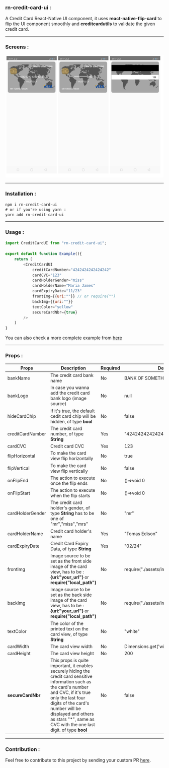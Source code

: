 ### rn-credit-card-ui : 
A Credit Card React-Native UI component, it uses **react-native-flip-card** to flip the UI component smoothly and **creditcardutils** to validate the given credit card.

---

### Screens : 
![screens](https://raw.githubusercontent.com/BLemine/react-native-credit-card-animated-ui/master/assets/images/screens.jpg)

---

### Installation : 
```shell
npm i rn-credit-card-ui
# or if you're using yarn : 
yarn add rn-credit-card-ui
```
---
### Usage : 
```js
import CreditCardUI from "rn-credit-card-ui";

export default function Example(){
    return (
        <CreditCardUI 
            creditCardNumber="4242424242424242"
            cardCVC="123"
            cardHolderGender="miss"
            cardHolderName="Maria James"
            cardExpiryDate="11/23"
            frontImg={{uri:""}} // or require("")
            backImg={{uri:""}}
            textColor="yellow"
            secureCardNbr={true}
        />
    )
}
```
You can also check a more complete example from [here](https://github.com/BLemine/react-native-credit-card-ui/blob/master/examples/Sample.js)

---

### Props : 
| Props      | Description | Required      | Default |
| ----------- | ----------- | ----------- | ----------- |
| bankName      | The credit card bank name       | No | BANK OF SOMETHING |
| bankLogo   | In case you wanna add the credit card bank logo (image source)       |No|null|
|hideCardChip|If it's true, the default cedit card chip will be hidden, of type **bool**|No|false|
|creditCardNumber|The credit card number, of type **String**|Yes|"4242424242424242"|
|cardCVC|Credit card CVC|Yes|123|
|flipHorizontal|To make the card view flip horizontally|No|true|
|flipVertical|To make the card view flip vertically|No|false|
|onFlipEnd|The action to execute once the flip ends|No|()=>void 0|
|onFlipStart|The action to execute when the flip starts|No|()=>void 0|
|cardHolderGender|The credit card holder's gender, of type **String** has to be one of "mr","miss","mrs"|No|"mr"|
|cardHolderName|Credit card holder's name|Yes|"Tomas Edison"|
|cardExpiryDate|Credit Card Expiry Data, of type **String** |Yes|"02/24"|
|frontImg|Image source to be set as the front side image of the card view, has to be : **{uri:"your_url"}** or **require("local_path")** |No|require("./assets/images/cardImg.png")|
|backImg|Image source to be set as the back side image of the card view, has to be : **{uri:"your_url"}** or **require("local_path")**|No|require("./assets/images/cardImg.png")|
|textColor|The color of the printed text on the card view, of type **String**|No|"white"|
|cardWidth|The card view width|No|Dimensions.get('window').width - 20|
|cardHeight|The card view height|No|200|
|**secureCardNbr**|This props is quite important, it enables securely hiding the credit card sensitive information such as the card's number and CVC, if it's true only the last four digits of the card's number will be displayed and others as stars "*", same as CVC with the one last digit. of type **bool** |No|false|

---

### Contribution : 
Feel free to contribute to this project by sending your custom PR [here](https://github.com/BLemine/rn-credit-card-ui).